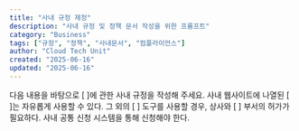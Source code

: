 ```yaml
---
title: "사내 규정 제정"
description: "사내 규정 및 정책 문서 작성을 위한 프롬프트"
category: "Business"
tags: ["규정", "정책", "사내문서", "컴플라이언스"]
author: "Cloud Tech Unit"
created: "2025-06-16"
updated: "2025-06-16"
---
```


다음 내용을 바탕으로 [ ]에 관한 사내 규정을 작성해 주세요.
사내 웹사이트에 나열된 [ ]는 자유롭게 사용할 수 있다.
그 외의 [ ] 도구를 사용할 경우, 상사와 [ ] 부서의 허가가 필요하다.
사내 공통 신청 시스템을 통해 신청해야 한다.
